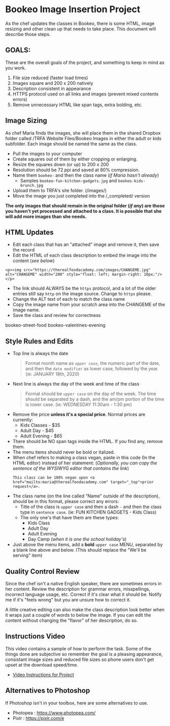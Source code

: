 # Bookeo Image Insertion Project 
As the chef updates the classes in Bookeo, there is some HTML, image resizing and other clean up that needs to take place. This document will describe those steps. 

## GOALS: 
These are the overall goals of the project, and something to keep in mind as you work. 
 1. File size reduced (faster load times)
 1. Images square and 200 x 200 natively
 1. Description consistent in appearance
 1. HTTPS protocol used on all links and images (prevent mixed contents errors)
 1. Remove unnecessary HTML like span tags, extra bolding, etc. 


## Image Sizing 
As chef Maria finds the images, she will place them in the shared Dropbox folder called /TRFA Website Files/Bookeo Images in either the adult or kids subfolder. Each image should be named the same as the class. 


 * Pull the images to your computer
 * Create squares out of them by either cropping or enlarging. 
 * Resize the squares down (or up) to 200 x 200
 * Resolution should be 72 ppi and saved at 80% compression.
 * Name them `bookeo-` and then the class name (_if Maria hasn't already_)
   * Samples `bookeo-fun-kitchen-gadgets.jpg` and `bookeo-kids-brunch.jpg`
 * Upload them to TRFA's site folder. (/images/)
 * Move the image you just completed into the /_completed/ version  

 **The only images that should remain in the original folder (_if any_) are those you haven't yet processed and attached to a class. It is possible that she will add more images than she needs.**

## HTML Updates
 * Edit each class that has an "attached" image and remove it, then save the record
 * Edit the HTML of each class description to embed the image into the content (_see below_)
 
 ```
 <p><img src="https://therealfoodacademy.com/images/CHANGEME.jpg" alt="CHANGEME" width="200" style="float: left; margin-right: 10px;"/></p>
 ```
   * The link should ALWAYS be the `https` protocol, and a lot of the older entries still say `http` on the image source. Change to `https` please. 
   * Change the ALT text of each to match the class name
   * Copy the image name from your scratch area into the CHANGEME of the image name.
   * Save the class and review for correctness

bookeo-street-food
bookeo-valentines-evening


## Style Rules and Edits
 * Top line is always the date
   >Format month name as `upper case`, the numeric part of the date, and then the `date modifier` as lower case, followed by the year. (ie: JANUARY 18th, 2020)
 * Next line is always the day of the week and time of the class
   >Format should be `upper case` on the day of the week. The time should be separated by a dash, and the am/pm portion of the time is lower case. (ie: WEDNESDAY 11:30am - 1:30 pm)
 * Remove the price **unless it's a special price**. Normal prices are currently:
   * Kids Classes - $35
   * Adult Day - $45
   * Adult Evening - $65
 * There should be NO span tags inside the HTML. If you find any, remove them. 
 * The menu items should never be bold or italized.
 * When chef refers to making a class vegan, paste in this code (In the HTML editor) instead of her statement: (_Optionally, you can copy the sentence of the WYSIWYG editor that contains the link_)
    ```
    This class can be 100% vegan upon <a href="mailto:maria@therealfoodacademy.com" target="_top">prior request</a>.
    ```
 * The class name (on the line called "Name" outside of the description), should be in this format, please correct any errors:
   * Title of the class is `upper case` and then a dash `-` and then the class type in `sentence case`. (ie: FUN KITCHEN GADGETS - Kids Class)
   * The only one's that have them are these types: 
     * Kids Class
     * Adult Day
     * Adult Evening
     * Day Camp (_when it is one the school holiday's_)
 * Just above the menu items, add a **bold** `upper case` MENU, separated by a blank line above and below. (This should replace the "We'll be serving" item)

## Quality Control Review
Since the chef isn't a native English speaker, there are sometimes errors in her content. Review the description for grammar errors, misspellings, incorrect language usage, etc. Correct if it's clear what it should be. Notify me if it's "feels wrong" but you are unsure how to correct it. 

A little creative editing can also make the class description look better when it wraps just a couple of words to below the image. If you can edit the content without changing the "flavor" of her description, do so. 


## Instructions Video
This video contains a sample of how to perform the task. Some of the things done are subjective so remember the goal is a pleasing appearance, consistant image sizes and reduced file sizes so phone users don't get upset at the download speed/time. 

 * [Video Instructions for Project](https://cn-team-videos.s3.us-west-2.amazonaws.com/bookeo-class-editing.mp4)

## Alternatives to Photoshop
If Photoshop isn't in your toolbox, here are some alternatives to use. 
 * Photopea : https://www.photopea.com/
 * Pixlr : https://pixlr.com/e

